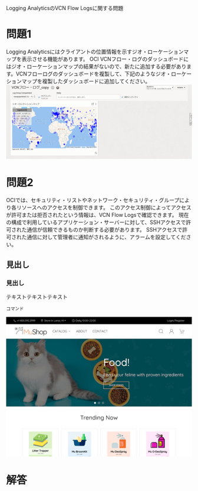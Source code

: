 Logging AnalyticsのVCN Flow Logsに関する問題
# 問題1
Logging Analyticsにはクライアントの位置情報を示すジオ・ローケーションマップを表示させる機能があります。
OCI VCNフロー・ログのダッシュボードにはジオ・ローケーションマップの結果がないので、新たに追加する必要があります。VCNフローログのダッシュボードを複製して、下記のようなジオ・ローケーションマップを複製したダッシュボードに追加してください。
![サンプル画像](images/LA-VCN1.png)

# 問題2
OCIでは、セキュリティ・リストやネットワーク・セキュリティ・グループにより各リソースへのアクセスを制御できます。
このアクセス制御によってアクセスが許可または拒否されたという情報は、VCN Flow Logsで確認できます。
現在の構成で利用しているアプリケーション・サーバーに対して、SSHアクセスで許可された通信が信頼できるものか判断する必要があります。
SSHアクセスで許可された通信に対して管理者に通知がされるように、アラームを設定してください。

## 見出し
### 見出し

テキストテキストテキスト

```sh
コマンド
```

![サンプル画像](images/sample.png)


# 解答
